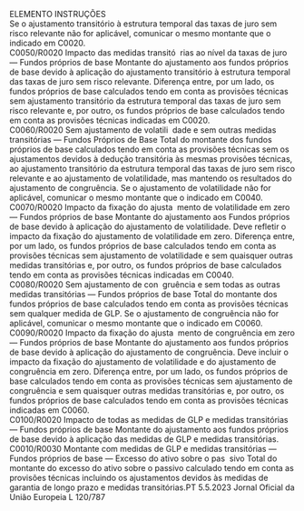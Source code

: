  
ELEMENTO  INSTRUÇÕES  
Se o ajustamento transitório à estrutura temporal das taxas de juro sem risco 
relevante não for aplicável, comunicar o mesmo montante que o indicado em 
C0020.  
C0050/R0020  Impacto das medidas transitó ­
rias ao nível da taxas de juro 
— Fundos próprios de base  Montante do ajustamento aos fundos próprios de base devido à aplicação do 
ajustamento transitório à estrutura temporal das taxas de juro sem risco relevante. 
Diferença entre, por um lado, os fundos próprios de base calculados tendo em 
conta as provisões técnicas sem ajustamento transitório da estrutura temporal das 
taxas de juro sem risco relevante e, por outro, os fundos próprios de base 
calculados tendo em conta as provisões técnicas indicadas em C0020.  
C0060/R0020  Sem ajustamento de volatili ­
dade e sem outras medidas 
transitórias — Fundos Próprios 
de Base  Total do montante dos fundos próprios de base calculados tendo em conta as 
provisões técnicas sem os ajustamentos devidos à dedução transitória às mesmas 
provisões técnicas, ao ajustamento transitório da estrutura temporal das taxas de 
juro sem risco relevante e ao ajustamento de volatilidade, mas mantendo os 
resultados do ajustamento de congruência. 
Se o ajustamento de volatilidade não for aplicável, comunicar o mesmo montante 
que o indicado em C0040.  
C0070/R0020  Impacto da fixação do ajusta ­
mento de volatilidade em zero 
— Fundos próprios de base  Montante do ajustamento aos Fundos próprios de base devido à aplicação do 
ajustamento de volatilidade. Deve refletir o impacto da fixação do ajustamento 
de volatilidade em zero. 
Diferença entre, por um lado, os fundos próprios de base calculados tendo em 
conta as provisões técnicas sem ajustamento de volatilidade e sem quaisquer 
outras medidas transitórias e, por outro, os fundos próprios de base calculados 
tendo em conta as provisões técnicas indicadas em C0040.  
C0080/R0020  Sem ajustamento de con ­
gruência e sem todas as outras 
medidas transitórias — Fundos 
próprios de base  Total do montante dos fundos próprios de base calculados tendo em conta as 
provisões técnicas sem qualquer medida de GLP. 
Se o ajustamento de congruência não for aplicável, comunicar o mesmo montante 
que o indicado em C0060.  
C0090/R0020  Impacto da fixação do ajusta ­
mento de congruência em zero 
— Fundos próprios de base  Montante do ajustamento aos fundos próprios de base devido à aplicação do 
ajustamento de congruência. Deve incluir o impacto da fixação do ajustamento 
de volatilidade e do ajustamento de congruência em zero. 
Diferença entre, por um lado, os fundos próprios de base calculados tendo em 
conta as provisões técnicas sem ajustamento de congruência e sem quaisquer 
outras medidas transitórias e, por outro, os fundos próprios de base calculados 
tendo em conta as provisões técnicas indicadas em C0060.  
C0100/R0020  Impacto de todas as medidas 
de GLP e medidas transitórias 
— Fundos próprios de base  Montante do ajustamento aos fundos próprios de base devido à aplicação das 
medidas de GLP e medidas transitórias.  
C0010/R0030  Montante com medidas de 
GLP e medidas transitórias — 
Fundos próprios de base — 
Excesso do ativo sobre o pas ­
sivo  Total do montante do excesso do ativo sobre o passivo calculado tendo em conta 
as provisões técnicas incluindo os ajustamentos devidos às medidas de garantia de 
longo prazo e medidas transitórias.PT  5.5.2023 Jornal Oficial da União Europeia L 120/787